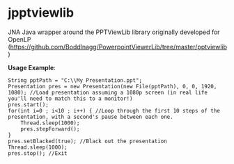 # jpptviewlib
JNA Java wrapper around the PPTViewLib library originally developed for OpenLP (https://github.com/Boddlnagg/PowerpointViewerLib/tree/master/pptviewlib)

**Usage Example**:

```
String pptPath = "C:\\My Presentation.ppt";
Presentation pres = new Presentation(new File(pptPath), 0, 0, 1920, 1080); //Load presentation assuming a 1080p screen (in real life you'll need to match this to a monitor!)
pres.start();
for(int i=0 ; i<10 ; i++) { //Loop through the first 10 steps of the presentation, with a second's pause between each one.
    Thread.sleep(1000);
    pres.stepForward();
}
pres.setBlacked(true); //Black out the presentation
Thread.sleep(1000);
pres.stop(); //Exit
```
